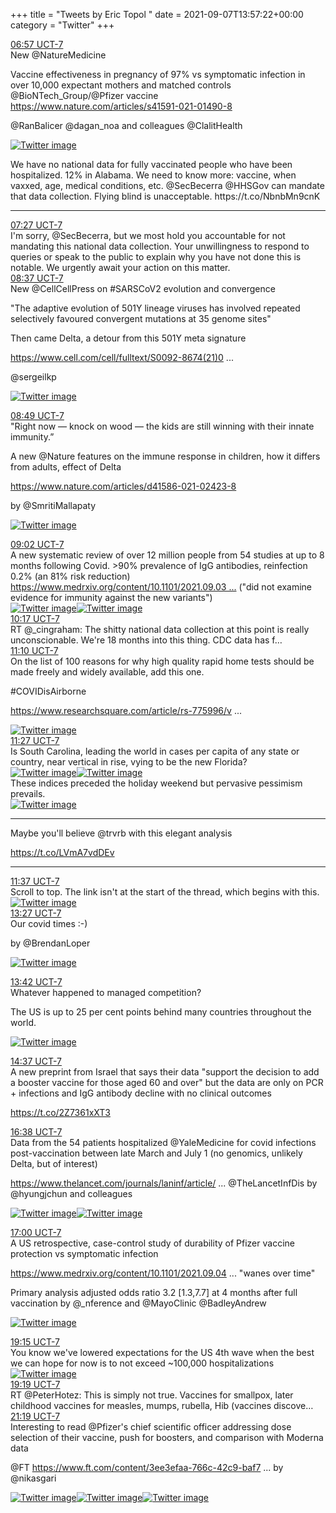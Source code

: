 +++
title = "Tweets by Eric Topol " 
date = 2021-09-07T13:57:22+00:00
category = "Twitter"
+++
<div class="tweet"> 
<div class="profile"> 
<a href="https://twitter.com/erictopol/status/1435240779673264137" target="_blank" rel="noreferer">06:57 UCT-7</a> 
</div> 
<div class="content"> 
New @NatureMedicine

Vaccine effectiveness in pregnancy of 97% vs symptomatic infection in over 10,000 expectant mothers and matched controls @BioNTech_Group/@Pfizer vaccine  <a href="https://www.nature.com/articles/s41591-021-01490-8" target="_blank" rel="noreferer">https://www.nature.com/articles/s41591-021-01490-8</a> 


@RanBalicer @dagan_noa and colleagues @ClalitHealth </div> 
<a href="/twitter/erictopol/images/E-r_z3dUYAEfNIm.jpg"  ><img src="/twitter/erictopol/images/E-r_z3dUYAEfNIm.jpg" alt="Twitter image" ></img></a></div> 
<div class="thread"> 
<div class="thread-content"> 
We have no national data for fully vaccinated people who have been hospitalized. 12% in Alabama.  We need to know more: vaccine, when vaxxed, age, medical conditions, etc. @SecBecerra @HHSGov can mandate that data collection. Flying blind is unacceptable. https://t.co/NbnbMn9cnK</div> 
<hr><div class="profile"> 
<a href="https://twitter.com/erictopol/status/1435248361540501517" target="_blank" rel="noreferer">07:27 UCT-7</a> 
</div> 
<div class="content"> 
I'm sorry, @SecBecerra, but we most hold you accountable for not mandating this national data collection. Your unwillingness to respond to queries or speak to the public to explain why you have not done this is notable. We urgently await your action on this matter.</div> 
</div> 
<div class="tweet"> 
<div class="profile"> 
<a href="https://twitter.com/erictopol/status/1435266016204898304" target="_blank" rel="noreferer">08:37 UCT-7</a> 
</div> 
<div class="content"> 
New @CellCellPress on #SARSCoV2 evolution and convergence

"The adaptive evolution of 501Y lineage viruses has involved repeated selectively favoured convergent mutations at 35 genome sites"

Then came Delta, a detour from this 501Y meta signature

<a href="https://www.cell.com/cell/fulltext/S0092-8674(21)01050-3?rss=yes&utm_source=dlvr.it&utm_medium=twitter" target="_blank" rel="noreferer">https://www.cell.com/cell/fulltext/S0092-8674(21)0 ...</a> 


@sergeilkp </div> 
<a href="/twitter/erictopol/images/E-sVcTdVUAsXCaW.jpg"  ><img src="/twitter/erictopol/images/E-sVcTdVUAsXCaW.jpg" alt="Twitter image" ></img></a></div> 
<div class="tweet"> 
<div class="profile"> 
<a href="https://twitter.com/erictopol/status/1435268880553807876" target="_blank" rel="noreferer">08:49 UCT-7</a> 
</div> 
<div class="content"> 
"Right now — knock on wood — the kids are still winning with their innate immunity.”

A new @Nature features on the immune response in children, how it differs from adults, effect of Delta

<a href="https://www.nature.com/articles/d41586-021-02423-8" target="_blank" rel="noreferer">https://www.nature.com/articles/d41586-021-02423-8</a> 


by @SmritiMallapaty </div> 
<a href="/twitter/erictopol/images/E-sZN3TVQAE9QmI.jpg"  ><img src="/twitter/erictopol/images/E-sZN3TVQAE9QmI.jpg" alt="Twitter image" ></img></a></div> 
<div class="tweet"> 
<div class="profile"> 
<a href="https://twitter.com/erictopol/status/1435272196667031556" target="_blank" rel="noreferer">09:02 UCT-7</a> 
</div> 
<div class="content"> 
A new systematic review of over 12 million people from 54 studies at up to 8 months following Covid. &gt;90% prevalence of IgG antibodies, reinfection 0.2% (an 81% risk reduction)  <a href="https://www.medrxiv.org/content/10.1101/2021.09.03.21263103v1" target="_blank" rel="noreferer">https://www.medrxiv.org/content/10.1101/2021.09.03 ...</a> 
 ("did not examine evidence for immunity against the new variants") </div> 
<a href="/twitter/erictopol/images/E-sbJs4VIAIXT52.jpg"  ><img src="/twitter/erictopol/images/E-sbJs4VIAIXT52.jpg" alt="Twitter image" ></img></a><a href="/twitter/erictopol/images/E-sbwaCVcAc0nBR.jpg"  ><img src="/twitter/erictopol/images/E-sbwaCVcAc0nBR.jpg" alt="Twitter image" ></img></a></div> 
<div class="tweet"> 
<div class="profile"> 
<a href="https://twitter.com/erictopol/status/1435291080098926596" target="_blank" rel="noreferer">10:17 UCT-7</a> 
</div> 
<div class="content"> 
RT @_cingraham: The shitty national data collection at this point is really unconscionable. We're 18 months into this thing. CDC data has f…</div> 
</div> 
<div class="tweet"> 
<div class="profile"> 
<a href="https://twitter.com/erictopol/status/1435304535237349376" target="_blank" rel="noreferer">11:10 UCT-7</a> 
</div> 
<div class="content"> 
On the list of 100 reasons for why high quality rapid home tests should be made freely and widely available, add this one.

#COVIDisAirborne 

<a href="https://www.researchsquare.com/article/rs-775996/v1" target="_blank" rel="noreferer">https://www.researchsquare.com/article/rs-775996/v ...</a> 
 </div> 
<a href="/twitter/erictopol/images/E-s5rpeVUAIOrMX.jpg"  ><img src="/twitter/erictopol/images/E-s5rpeVUAIOrMX.jpg" alt="Twitter image" ></img></a></div> 
<div class="tweet"> 
<div class="profile"> 
<a href="https://twitter.com/erictopol/status/1435308719814758400" target="_blank" rel="noreferer">11:27 UCT-7</a> 
</div> 
<div class="content"> 
Is South Carolina, leading the world in cases per capita of any state or country, near vertical in rise, vying to be the new Florida? </div> 
<a href="/twitter/erictopol/images/E-s9hn3UUAIe4ub.jpg"  ><img src="/twitter/erictopol/images/E-s9hn3UUAIe4ub.jpg" alt="Twitter image" ></img></a><a href="/twitter/erictopol/images/E-s9M7dVcAQNHet.jpg"  ><img src="/twitter/erictopol/images/E-s9M7dVcAQNHet.jpg" alt="Twitter image" ></img></a></div> 
<div class="thread"> 
<div class="thread-content"> 
These indices preceded the holiday weekend but pervasive pessimism prevails. </div> 
<a href="/twitter/erictopol/images/E-oLL6qVkAAMsi0.jpg"  ><img src="/twitter/erictopol/images/E-oLL6qVkAAMsi0.jpg" alt="Twitter image" ></img></a><hr><div class="thread-content"> 
Maybe you'll believe @trvrb with this elegant analysis

https://t.co/LVmA7vdDEv</div> 
<hr><div class="profile"> 
<a href="https://twitter.com/erictopol/status/1435311195687297026" target="_blank" rel="noreferer">11:37 UCT-7</a> 
</div> 
<div class="content"> 
Scroll to top. The link isn't at the start of the thread, which begins with this. </div> 
<a href="/twitter/erictopol/images/E-s_1XqUUAE0CSs.jpg"  ><img src="/twitter/erictopol/images/E-s_1XqUUAE0CSs.jpg" alt="Twitter image" ></img></a></div> 
<div class="tweet"> 
<div class="profile"> 
<a href="https://twitter.com/erictopol/status/1435338949950464001" target="_blank" rel="noreferer">13:27 UCT-7</a> 
</div> 
<div class="content"> 
Our covid times :-)

by @BrendanLoper </div> 
<a href="/twitter/erictopol/images/E-tZJH-VkAMqsCd.png"  ><img src="/twitter/erictopol/images/E-tZJH-VkAMqsCd.png" alt="Twitter image" ></img></a></div> 
<div class="tweet"> 
<div class="profile"> 
<a href="https://twitter.com/erictopol/status/1435342798803247104" target="_blank" rel="noreferer">13:42 UCT-7</a> 
</div> 
<div class="content"> 
Whatever happened to managed competition?

The US is up to 25 per cent points behind many countries throughout the world. </div> 
<a href="/twitter/erictopol/images/E-tcoZ3UYAA2cKx.jpg"  ><img src="/twitter/erictopol/images/E-tcoZ3UYAA2cKx.jpg" alt="Twitter image" ></img></a></div> 
<div class="tweet"> 
<div class="profile"> 
<a href="https://twitter.com/erictopol/status/1435356525665472514" target="_blank" rel="noreferer">14:37 UCT-7</a> 
</div> 
<div class="content"> 
A new preprint from Israel that says their data "support the decision to add a booster vaccine for those aged 60 and over" but the data are only on PCR + infections and IgG antibody decline with no clinical outcomes

https://t.co/2Z7361xXT3</div> 
</div> 
<div class="tweet"> 
<div class="profile"> 
<a href="https://twitter.com/erictopol/status/1435387035766845440" target="_blank" rel="noreferer">16:38 UCT-7</a> 
</div> 
<div class="content"> 
Data from the 54 patients hospitalized @YaleMedicine for covid infections post-vaccination between late March and July 1 (no genomics, unlikely Delta, but of interest)

<a href="https://www.thelancet.com/journals/laninf/article/PIIS1473-3099(21)00558-2/fulltext" target="_blank" rel="noreferer">https://www.thelancet.com/journals/laninf/article/ ...</a> 
 @TheLancetInfDis by @hyungjchun and colleagues </div> 
<a href="/twitter/erictopol/images/E-uD_3DVIAAnsDb.jpg"  ><img src="/twitter/erictopol/images/E-uD_3DVIAAnsDb.jpg" alt="Twitter image" ></img></a><a href="/twitter/erictopol/images/E-uECdMUUAIjs5n.jpg"  ><img src="/twitter/erictopol/images/E-uECdMUUAIjs5n.jpg" alt="Twitter image" ></img></a></div> 
<div class="tweet"> 
<div class="profile"> 
<a href="https://twitter.com/erictopol/status/1435392591596453888" target="_blank" rel="noreferer">17:00 UCT-7</a> 
</div> 
<div class="content"> 
A US retrospective, case-control study of durability of Pfizer vaccine protection vs symptomatic infection

<a href="https://www.medrxiv.org/content/10.1101/2021.09.04.21263115v1" target="_blank" rel="noreferer">https://www.medrxiv.org/content/10.1101/2021.09.04 ...</a> 
 "wanes over time" 

Primary analysis adjusted odds ratio 3.2 [1.3,7.7] at 4 months after full vaccination by @_nference and @MayoClinic @BadleyAndrew </div> 
<a href="/twitter/erictopol/images/E-uJQFrVEAA4cAM.jpg"  ><img src="/twitter/erictopol/images/E-uJQFrVEAA4cAM.jpg" alt="Twitter image" ></img></a></div> 
<div class="tweet"> 
<div class="profile"> 
<a href="https://twitter.com/erictopol/status/1435426527806517248" target="_blank" rel="noreferer">19:15 UCT-7</a> 
</div> 
<div class="content"> 
You know we've lowered expectations for the US 4th wave when the best we can hope for now is to not exceed ~100,000 hospitalizations </div> 
<a href="/twitter/erictopol/images/E-uott1VEAE82ko.jpg"  ><img src="/twitter/erictopol/images/E-uott1VEAE82ko.jpg" alt="Twitter image" ></img></a></div> 
<div class="tweet"> 
<div class="profile"> 
<a href="https://twitter.com/erictopol/status/1435427496980205571" target="_blank" rel="noreferer">19:19 UCT-7</a> 
</div> 
<div class="content"> 
RT @PeterHotez: This is simply not true. Vaccines for smallpox, later childhood vaccines for measles, mumps, rubella, Hib (vaccines discove…</div> 
</div> 
<div class="tweet"> 
<div class="profile"> 
<a href="https://twitter.com/erictopol/status/1435457858074669060" target="_blank" rel="noreferer">21:19 UCT-7</a> 
</div> 
<div class="content"> 
Interesting to read @Pfizer's chief scientific officer addressing dose selection of their vaccine, push for boosters, and comparison with Moderna data

@FT <a href="https://www.ft.com/content/3ee3efaa-766c-42c9-baf7-9825d3e78edf" target="_blank" rel="noreferer">https://www.ft.com/content/3ee3efaa-766c-42c9-baf7 ...</a> 
 by @nikasgari </div> 
<a href="/twitter/erictopol/images/E-vFDqkUUAEc5Kx.jpg"  ><img src="/twitter/erictopol/images/E-vFDqkUUAEc5Kx.jpg" alt="Twitter image" ></img></a><a href="/twitter/erictopol/images/E-vEbWdVgAIR4zS.jpg"  ><img src="/twitter/erictopol/images/E-vEbWdVgAIR4zS.jpg" alt="Twitter image" ></img></a><a href="/twitter/erictopol/images/E-vEcxDUcAQ14OT.jpg"  ><img src="/twitter/erictopol/images/E-vEcxDUcAQ14OT.jpg" alt="Twitter image" ></img></a></div> 


